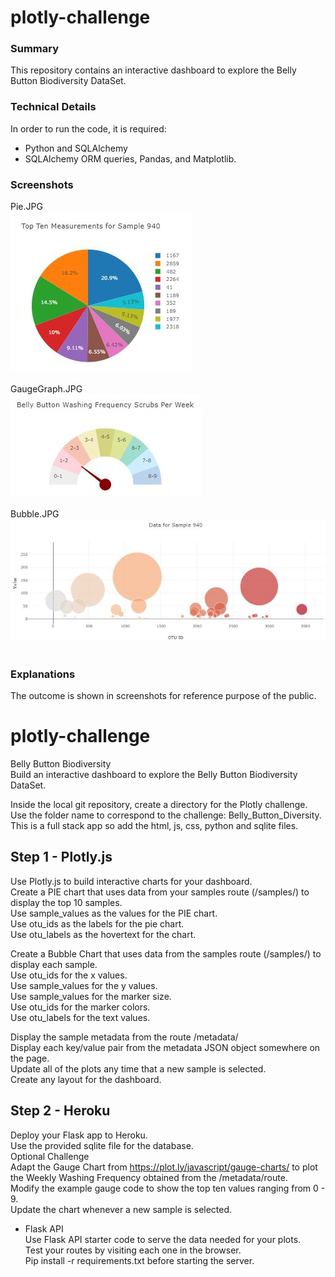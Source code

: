 # plotly-challenge
### Summary
This repository contains an interactive dashboard to explore the Belly Button Biodiversity DataSet.<br>
### Technical Details
In order to run the code, it is required:<br>
* Python and SQLAlchemy<br>
* SQLAlchemy ORM queries, Pandas, and Matplotlib.<br>
### Screenshots
Pie.JPG<br>
![Pie](Pie.JPG)<br><br>
GaugeGraph.JPG<br>
![GaugeGraph](GaugeGraph.JPG)<br><br>
Bubble.JPG<br>
![Bubble](Bubble.JPG)<br><br>
### Explanations<br>
The outcome is shown in screenshots for reference purpose of the public.<br>


# plotly-challenge
Belly Button Biodiversity<br>
Build an interactive dashboard to explore the Belly Button Biodiversity DataSet.<br>

Inside the local git repository, create a directory for the Plotly challenge.<br>
Use the folder name to correspond to the challenge: Belly_Button_Diversity.<br>
This is a full stack app so add the html, js, css, python and sqlite files.<br>

## Step 1 - Plotly.js<br>
Use Plotly.js to build interactive charts for your dashboard.<br>
Create a PIE chart that uses data from your samples route (/samples/<sample>) to display the top 10 samples.<br>
Use sample_values as the values for the PIE chart.<br>
Use otu_ids as the labels for the pie chart.<br>
Use otu_labels as the hovertext for the chart.<br>

Create a Bubble Chart that uses data from the samples route (/samples/<sample>) to display each sample.<br>
Use otu_ids for the x values.<br>
Use sample_values for the y values.<br>
Use sample_values for the marker size.<br>
Use otu_ids for the marker colors.<br>
Use otu_labels for the text values.<br>

Display the sample metadata from the route /metadata/<sample><br>
Display each key/value pair from the metadata JSON object somewhere on the page.<br>
Update all of the plots any time that a new sample is selected.<br>
Create any layout for the dashboard.<br>

## Step 2 - Heroku<br>
Deploy your Flask app to Heroku.<br>
Use the provided sqlite file for the database.<br>
Optional Challenge<br>
Adapt the Gauge Chart from https://plot.ly/javascript/gauge-charts/ to plot the Weekly Washing Frequency obtained from the /metadata/<sample>route.<br>
Modify the example gauge code to show the top ten values ranging from 0 - 9.<br>
Update the chart whenever a new sample is selected.<br>

* Flask API<br>
Use Flask API starter code to serve the data needed for your plots.<br>
Test your routes by visiting each one in the browser.<br>
Pip install -r requirements.txt before starting the server.<br>

